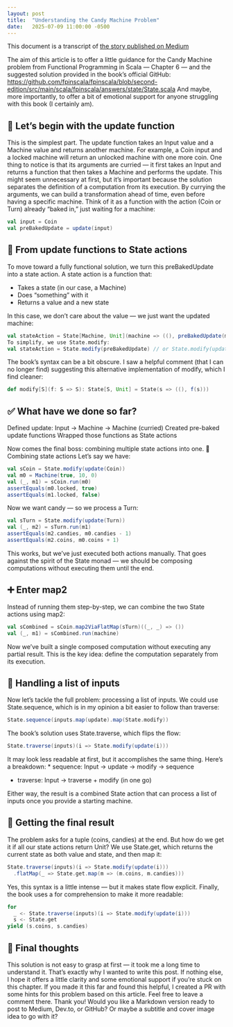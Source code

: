 ```yaml
---
layout: post
title:  "Understanding the Candy Machine Problem"
date:   2025-07-09 11:00:00 -0500
---
```


This document is a transcript of [the story published on Medium](https://medium.com/@alejandroantillon/the-candy-machine-problem-a30b6b233517)

The aim of this article is to offer a little guidance for the Candy Machine problem from Functional Programming in Scala — Chapter 6 — and the suggested solution provided in the book’s official GitHub:
https://github.com/fpinscala/fpinscala/blob/second-edition/src/main/scala/fpinscala/answers/state/State.scala
And maybe, more importantly, to offer a bit of emotional support for anyone struggling with this book (I certainly am).

## 🔁 Let’s begin with the update function

This is the simplest part. The update function takes an Input value and a Machine value and returns another machine. For example, a Coin input and a locked machine will return an unlocked machine with one more coin.
One thing to notice is that its arguments are curried — it first takes an Input and returns a function that then takes a Machine and performs the update. This might seem unnecessary at first, but it’s important because the solution separates the definition of a computation from its execution.
By currying the arguments, we can build a transformation ahead of time, even before having a specific machine. Think of it as a function with the action (Coin or Turn) already “baked in,” just waiting for a machine:

```scala
val input = Coin
val preBakedUpdate = update(input)
```

## 🧠 From update functions to State actions

To move toward a fully functional solution, we turn this preBakedUpdate into a state action. A state action is a function that:

* Takes a state (in our case, a Machine)
* Does “something” with it
* Returns a value and a new state

In this case, we don’t care about the value — we just want the updated machine:

```scala
val stateAction = State[Machine, Unit](machine => ((), preBakedUpdate(machine)))
To simplify, we use State.modify:
val stateAction = State.modify(preBakedUpdate) // or State.modify(update(input))
```

The book’s syntax can be a bit obscure. I saw a helpful comment (that I can no longer find) suggesting this alternative implementation of modify, which I find cleaner:

```scala
def modify[S](f: S => S): State[S, Unit] = State(s => ((), f(s)))
```

## ✅ What have we done so far?

Defined update: Input → Machine → Machine (curried)
Created pre-baked update functions
Wrapped those functions as State actions

Now comes the final boss: combining multiple state actions into one.
🍬 Combining state actions
Let’s say we have:

```scala
val sCoin = State.modify(update(Coin))
val m0 = Machine(true, 10, 0)
val (_, m1) = sCoin.run(m0)
assertEquals(m0.locked, true)
assertEquals(m1.locked, false)
```

Now we want candy — so we process a Turn:

```scala
val sTurn = State.modify(update(Turn))
val (_, m2) = sTurn.run(m1)
assertEquals(m2.candies, m0.candies - 1)
assertEquals(m2.coins, m0.coins + 1)
```

This works, but we’ve just executed both actions manually. That goes against the spirit of the State monad — we should be composing computations without executing them until the end.

## ➕ Enter map2

Instead of running them step-by-step, we can combine the two State actions using map2:

```scala
val sCombined = sCoin.map2ViaFlatMap(sTurn)((_, _) => ())
val (_, m1) = sCombined.run(machine)
```

Now we’ve built a single composed computation without executing any partial result. This is the key idea: define the computation separately from its execution.

## 🔁 Handling a list of inputs

Now let’s tackle the full problem: processing a list of inputs.
We could use State.sequence, which is in my opinion a bit easier to follow than traverse:

```scala
State.sequence(inputs.map(update).map(State.modify))
```

The book’s solution uses State.traverse, which flips the flow:

```scala
State.traverse(inputs)(i => State.modify(update(i)))
```

It may look less readable at first, but it accomplishes the same thing. Here’s a breakdown:
*
 sequence: Input → update → modify → sequence
* traverse: Input → traverse + modify (in one go)

Either way, the result is a combined State action that can process a list of inputs once you provide a starting machine.

## 🎯 Getting the final result

The problem asks for a tuple (coins, candies) at the end. But how do we get it if all our state actions return Unit?
We use State.get, which returns the current state as both value and state, and then map it:

```scala
State.traverse(inputs)(i => State.modify(update(i)))
  .flatMap(_ => State.get.map(m => (m.coins, m.candies)))
```

Yes, this syntax is a little intense — but it makes state flow explicit.
Finally, the book uses a for comprehension to make it more readable:

```scala
for
  _ <- State.traverse(inputs)(i => State.modify(update(i)))
  s <- State.get
yield (s.coins, s.candies)
```

## 💬 Final thoughts

This solution is not easy to grasp at first — it took me a long time to understand it. That’s exactly why I wanted to write this post. If nothing else, I hope it offers a little clarity and some emotional support if you’re stuck on this chapter.
If you made it this far and found this helpful, I created a PR with some hints for this problem based on this article. Feel free to leave a comment there. Thank you!
Would you like a Markdown version ready to post to Medium, Dev.to, or GitHub? Or maybe a subtitle and cover image idea to go with it?

